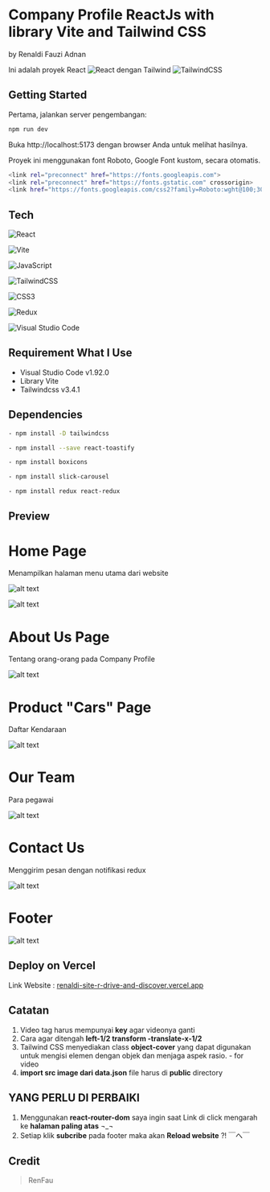 # Company Profile ReactJs with library Vite and Tailwind CSS
by Renaldi Fauzi Adnan

Ini adalah proyek React	![React](https://img.shields.io/badge/react-%2320232a.svg?style=for-the-badge&logo=react&logoColor=%2361DAFB) dengan Tailwind ![TailwindCSS](https://img.shields.io/badge/tailwindcss-%2338B2AC.svg?style=for-the-badge&logo=tailwind-css&logoColor=white)


## Getting Started

Pertama, jalankan server pengembangan:

```bash
npm run dev
```

Buka http://localhost:5173 dengan browser Anda untuk melihat hasilnya.

Proyek ini menggunakan font Roboto, Google Font kustom, secara otomatis.
```bash
<link rel="preconnect" href="https://fonts.googleapis.com">
<link rel="preconnect" href="https://fonts.gstatic.com" crossorigin>
<link href="https://fonts.googleapis.com/css2?family=Roboto:wght@100;300;400;500;700;900&display=swap" rel="stylesheet">
```

## Tech

![React](https://img.shields.io/badge/react-%2320232a.svg?style=for-the-badge&logo=react&logoColor=%2361DAFB)

![Vite](https://img.shields.io/badge/vite-%23646CFF.svg?style=for-the-badge&logo=vite&logoColor=white)

![JavaScript](https://img.shields.io/badge/javascript-%23323330.svg?style=for-the-badge&logo=javascript&logoColor=%23F7DF1E)

![TailwindCSS](https://img.shields.io/badge/tailwindcss-%2338B2AC.svg?style=for-the-badge&logo=tailwind-css&logoColor=white)

![CSS3](https://img.shields.io/badge/css3-%231572B6.svg?style=for-the-badge&logo=css3&logoColor=white)

![Redux](https://img.shields.io/badge/redux-%23593d88.svg?style=for-the-badge&logo=redux&logoColor=white)

![Visual Studio Code](https://img.shields.io/badge/Visual%20Studio%20Code-0078d7.svg?style=for-the-badge&logo=visual-studio-code&logoColor=white)

## Requirement What I Use
- Visual Studio Code v1.92.0
- Library Vite
- Tailwindcss v3.4.1

## Dependencies
```bash
- npm install -D tailwindcss
```
```bash
- npm install --save react-toastify
```
```bash
- npm install boxicons
```
```bash
- npm install slick-carousel
```
```bash
- npm install redux react-redux
```

## Preview
# Home Page

Menampilkan halaman menu utama dari website

![alt text](ProjectCompanySS/PC.png?raw=true)

![alt text](ProjectCompanySS/Mobile.png?raw=true)

# About Us Page

Tentang orang-orang pada Company Profile

![alt text](ProjectCompanySS/AboutUs_Mobile.png?raw=true)

# Product "Cars" Page

Daftar Kendaraan

![alt text](ProjectCompanySS/Tablet_Car.png?raw=true)

# Our Team

Para pegawai

![alt text](ProjectCompanySS/OurTeam.png?raw=true)

# Contact Us

Menggirim pesan dengan notifikasi redux

![alt text](ProjectCompanySS/SendMassage.png?raw=true)

# Footer

![alt text](ProjectCompanySS/FooterInvalidSend.png?raw=true)

## Deploy on Vercel

Link Website : [renaldi-site-r-drive-and-discover.vercel.app](https://renaldi-site-r-drive-and-discover.vercel.app/)


## Catatan
1. Video tag harus mempunyai **key** agar videonya ganti
2. Cara agar ditengah **left-1/2 transform -translate-x-1/2**
3. Tailwind CSS menyediakan class **object-cover** yang dapat digunakan untuk mengisi elemen dengan objek dan menjaga aspek rasio. - for video
4. **import src image dari data.json** file harus di **public** directory

## YANG PERLU DI PERBAIKI
1. Menggunakan **react-router-dom** saya ingin saat Link di click mengarah ke **halaman paling atas** ¬_¬
2. Setiap klik **subcribe** pada footer maka akan **Reload website** ?! ￣へ￣

## Credit
> RenFau
